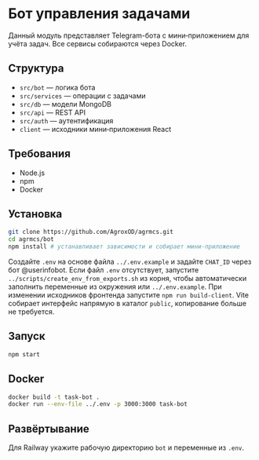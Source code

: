 <!-- Назначение файла: описание Telegram-бота и инструкции по запуску. -->
# Бот управления задачами

Данный модуль представляет Telegram-бота с мини‑приложением для учёта задач. Все сервисы собираются через Docker.

## Структура
- `src/bot` — логика бота
- `src/services` — операции с задачами
- `src/db` — модели MongoDB
- `src/api` — REST API
- `src/auth` — аутентификация
- `client` — исходники мини‑приложения React

## Требования
- Node.js
- npm
- Docker

## Установка
```bash
git clone https://github.com/AgroxOD/agrmcs.git
cd agrmcs/bot
npm install # устанавливает зависимости и собирает мини‑приложение
```
Создайте `.env` на основе файла `../.env.example` и задайте `CHAT_ID` через бот @userinfobot.
Если файл `.env` отсутствует, запустите `../scripts/create_env_from_exports.sh` из корня,
чтобы автоматически заполнить переменные из окружения или `../.env.example`.
При изменении исходников фронтенда запустите `npm run build-client`.
Vite собирает интерфейс напрямую в каталог `public`, копирование больше не требуется.

## Запуск
```bash
npm start
```

## Docker
```bash
docker build -t task-bot .
docker run --env-file ../.env -p 3000:3000 task-bot
```

## Развёртывание
Для Railway укажите рабочую директорию `bot` и переменные из `.env`.
